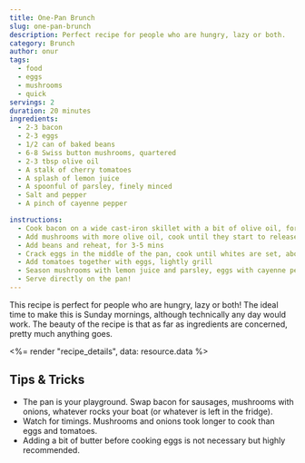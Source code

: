 ```yaml
---
title: One-Pan Brunch
slug: one-pan-brunch
description: Perfect recipe for people who are hungry, lazy or both.
category: Brunch
author: onur
tags:
  - food
  - eggs
  - mushrooms
  - quick
servings: 2
duration: 20 minutes
ingredients:
  - 2-3 bacon
  - 2-3 eggs
  - 1/2 can of baked beans
  - 6-8 Swiss button mushrooms, quartered
  - 2-3 tbsp olive oil
  - A stalk of cherry tomatoes
  - A splash of lemon juice
  - A spoonful of parsley, finely minced
  - Salt and pepper
  - A pinch of cayenne pepper

instructions:
  - Cook bacon on a wide cast-iron skillet with a bit of olive oil, for a few minutes
  - Add mushrooms with more olive oil, cook until they start to release water
  - Add beans and reheat, for 3-5 mins
  - Crack eggs in the middle of the pan, cook until whites are set, about 3-5 mins.
  - Add tomatoes together with eggs, lightly grill
  - Season mushrooms with lemon juice and parsley, eggs with cayenne pepper and everything except bacon with salt & pepper
  - Serve directly on the pan!
---
```


This recipe is perfect for people who are hungry, lazy or both! The ideal time to make this is Sunday mornings, although technically any day would work. The beauty of the recipe is that as far as ingredients are concerned, pretty much anything goes.

<%= render "recipe_details", data: resource.data %>

## Tips & Tricks

- The pan is your playground. Swap bacon for sausages, mushrooms with onions, whatever rocks your boat (or whatever is left in the fridge).
- Watch for timings. Mushrooms and onions took longer to cook than eggs and tomatoes.
- Adding a bit of butter before cooking eggs is not necessary but highly recommended.
